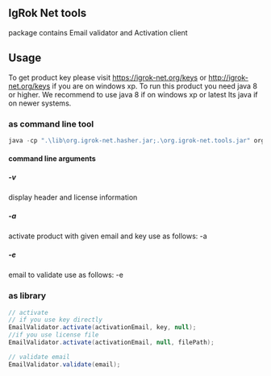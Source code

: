 ## IgRok Net tools

package contains Email validator and Activation client

## Usage

To get product key please visit https://igrok-net.org/keys or http://igrok-net.org/keys if you are on windows xp.
To run this product you need java 8 or higher. We recommend to use java 8 if on windows xp or latest lts java if on newer systems.

### as command line tool
``` powershell
java -cp ".\lib\org.igrok-net.hasher.jar;.\org.igrok-net.tools.jar" org.igrok_net.tools.Main -v -a <activation email> <license code from igrok-net.org> -e <email to validate>
```
#### command line arguments
##### -v
display header and license information
##### -a
activate product with given email and key
use as follows: -a <activation email> <product key>
##### -e
email to validate
use as follows: -e <email to validate>

### as library

``` java
// activate
// if you use key directly
EmailValidator.activate(activationEmail, key, null);
//if you use license file
EmailValidator.activate(activationEmail, null, filePath);

// validate email
EmailValidator.validate(email);
```